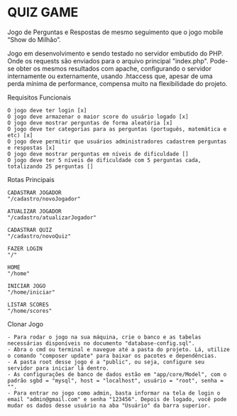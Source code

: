 # QUIZ GAME

Jogo de Perguntas e Respostas de mesmo seguimento que o jogo mobile “Show do Milhão”.

Jogo em desenvolvimento e sendo testado no servidor embutido do PHP. Onde os requests são enviados para o arquivo principal "index.php".
Pode-se obter os mesmos resultados com apache, configurando o servidor internamente ou externamente, usando .htaccess que, apesar de uma perda mínima de performance, compensa muito na flexibilidade do projeto.

Requisitos Funcionais

    O jogo deve ter login [x]
    O jogo deve armazenar o maior score do usuário logado [x]
    O jogo deve mostrar perguntas de forma aleatória [x]
    O jogo deve ter categorias para as perguntas (português, matemática e etc) [x]
    O jogo deve permitir que usuários administradores cadastrem perguntas e respostas [x]
    O jogo deve mostrar perguntas em níveis de dificuldade []
    O jogo deve ter 5 níveis de dificuldade com 5 perguntas cada, totalizando 25 perguntas []

Rotas Principais

    CADASTRAR JOGADOR
    "/cadastro/novoJogador"

    ATUALIZAR JOGADOR
    "/cadastro/atualizarJogador"

    CADASTRAR QUIZ
    "/cadastro/novoQuiz"

    FAZER LOGIN
    "/"

    HOME
    "/home"

    INICIAR JOGO
    "/home/iniciar"

    LISTAR SCORES
    "/home/scores"

Clonar Jogo

    - Para rodar o jogo na sua máquina, crie o banco e as tabelas necessárias disponíveis no documento "database-config.sql".
    - Abra o cmd ou terminal e navegue até a pasta do projeto. Lá, utilize o comando "composer update" para baixar os pacotes e dependências.
    - A pasta root desse jogo é a "public", ou seja, configure seu servidor para iniciar lá dentro.
    - As configurações de banco de dados estão em "app/core/Model", com o padrão sgbd = "mysql", host = "localhost", usuário = "root", senha = "".
    - Para entrar no jogo como admin, basta informar na tela de login o email "admin@gmail.com" e senha "123456". Depois de logado, você pode mudar os dados desse usuário na aba "Usuário" da barra superior.
